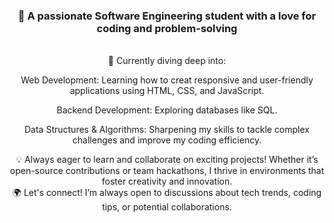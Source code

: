 <h3 align="center">👋 A passionate Software Engineering student with a love for coding and problem-solving</h3>

<br/>

<div align="center">
🌟 Currently diving deep into:

Web Development: Learning how to creat responsive and user-friendly applications using HTML, CSS, and JavaScript.

Backend Development: Exploring databases like SQL.

Data Structures & Algorithms: Sharpening my skills to tackle complex challenges and improve my coding efficiency.

 </div>

 <div align="center">
 💡 Always eager to learn and collaborate on exciting projects! Whether it’s open-source contributions or team hackathons,
   I thrive in environments that foster creativity and innovation.
 </div>
 
 <div align="center">
🌍 Let's connect! I’m always open to discussions about tech trends, coding tips, or potential collaborations.

 </div>
 
